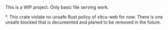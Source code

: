 This is a WIP project. Only basic file serving work.

*. This crate violate no unsafe Rust policy of xitca-web for now. There is one unsafe blocked that is documented and planed to be removed in the future.